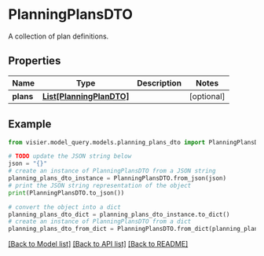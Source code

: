 # PlanningPlansDTO

A collection of plan definitions.

## Properties

Name | Type | Description | Notes
------------ | ------------- | ------------- | -------------
**plans** | [**List[PlanningPlanDTO]**](PlanningPlanDTO.md) |  | [optional] 

## Example

```python
from visier.model_query.models.planning_plans_dto import PlanningPlansDTO

# TODO update the JSON string below
json = "{}"
# create an instance of PlanningPlansDTO from a JSON string
planning_plans_dto_instance = PlanningPlansDTO.from_json(json)
# print the JSON string representation of the object
print(PlanningPlansDTO.to_json())

# convert the object into a dict
planning_plans_dto_dict = planning_plans_dto_instance.to_dict()
# create an instance of PlanningPlansDTO from a dict
planning_plans_dto_from_dict = PlanningPlansDTO.from_dict(planning_plans_dto_dict)
```
[[Back to Model list]](../README.md#documentation-for-models) [[Back to API list]](../README.md#documentation-for-api-endpoints) [[Back to README]](../README.md)


